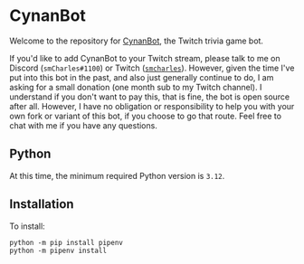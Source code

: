 # CynanBot

Welcome to the repository for [CynanBot](https://www.twitch.tv/cynanbot), the Twitch trivia game bot.

If you'd like to add CynanBot to your Twitch stream, please talk to me on Discord (`smCharles#1100`) or Twitch ([`smcharles`](https://www.twitch.tv/smcharles)). However, given the time I've put into this bot in the past, and also just generally continue to do, I am asking for a small donation (one month sub to my Twitch channel). I understand if you don't want to pay this, that is fine, the bot is open source after all. However, I have no obligation or responsibility to help you with your own fork or variant of this bot, if you choose to go that route. Feel free to chat with me if you have any questions.


## Python

At this time, the minimum required Python version is `3.12`.


## Installation

To install:
```
python -m pip install pipenv
python -m pipenv install
```
